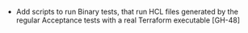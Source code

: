 - Add scripts to run Binary tests, that run HCL files generated by the regular Acceptance tests with a real
  Terraform executable [GH-48]